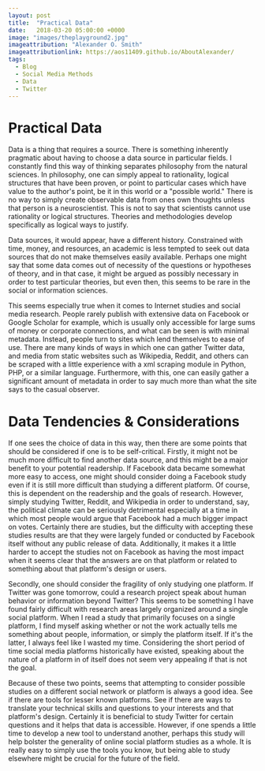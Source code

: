 ```yaml
---
layout: post
title:  "Practical Data"
date:   2018-03-20 05:00:00 +0000
image: "images/theplayground2.jpg"
imageattribution: "Alexander O. Smith"
imageattributionlink: https://aos11409.github.io/AboutAlexander/
tags:
  - Blog
  - Social Media Methods
  - Data
  - Twitter
---
```

# Practical Data
Data is a thing that requires a source. There is something inherently pragmatic about having to choose a data source in particular fields. I constantly find this way of thinking separates philosophy from the natural sciences. In philosophy, one can simply appeal to rationality, logical structures that have been proven, or point to particular cases which have value to the author's point, be it in this world or a "possible world." There is no way to simply create observable data from ones own thoughts unless that person is a neuroscientist. This is not to say that scientists cannot use rationality or logical structures. Theories and methodologies develop specifically as logical ways to justify.

Data sources, it would appear, have a different history. Constrained with time, money, and resources, an academic is less tempted to seek out data sources that do not make themselves easily available. Perhaps one might say that some data comes out of necessity of the questions or hypotheses of theory, and in that case, it might be argued as possibly necessary in order to test particular theories, but even then, this seems to be rare in the social or information sciences.

This seems especially true when it comes to Internet studies and social media research. People rarely publish with extensive data on Facebook or Google Scholar for example, which is usually only accessible for large sums of money or corporate connections, and what can be seen is with minimal metadata. Instead, people turn to sites which lend themselves to ease of use. There are many kinds of ways in which one can gather Twitter data, and media from static websites such as Wikipedia, Reddit, and others can be scraped with a little experience with a xml scraping module in Python, PHP, or a similar language. Furthermore, with this, one can easily gather a significant amount of metadata in order to say much more than what the site says to the casual observer.

# Data Tendencies & Considerations
If one sees the choice of data in this way, then there are some points that should be considered if one is to be self-critical. Firstly, it might not be much more difficult to find another data source, and this might be a major benefit to your potential readership. If Facebook data became somewhat more easy to access, one might should consider doing a Facebook study even if it is still more difficult than studying a different platform. Of course, this is dependent on the readership and the goals of research. However, simply studying Twitter, Reddit, and Wikipedia in order to understand, say, the political climate can be seriously detrimental especially at a time in which most people would argue that Facebook had a much bigger impact on votes. Certainly there are studies, but the difficulty with accepting these studies results are that they were largely funded or conducted by Facebook itself without any public release of data. Additionally, it makes it a little harder to accept the studies not on Facebook as having the most impact when it seems clear that the answers are on that platform or related to something about that platform's design or users.

Secondly, one should consider the fragility of only studying one platform. If Twitter was gone tomorrow, could a research project speak about human behavior or information beyond Twitter? This seems to be something I have found fairly difficult with research areas largely organized around a single social platform. When I read a study that primarily focuses on a single platform, I find myself asking whether or not the work actually tells me something about people, information, or simply the platform itself. If it's the latter, I always feel like I wasted my time. Considering the short period of time social media platforms historically have existed, speaking about the nature of a platform in of itself does not seem very appealing if that is not the goal.

Because of these two points, seems that attempting to consider possible studies on a different social network or platform is always a good idea. See if there are tools for lesser known platforms. See if there are ways to translate your technical skills and questions to your interests and that platform's design. Certainly it is beneficial to study Twitter for certain questions and it helps that data is accessible. However, if one spends a little time to develop a new tool to understand another, perhaps this study will help bolster the generality of online social platform studies as a whole. It is really easy to simply use the tools you know, but being able to study elsewhere might be crucial for the future of the field.
